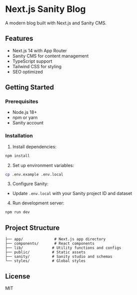 # Next.js Sanity Blog

A modern blog built with Next.js and Sanity CMS.

## Features
- Next.js 14 with App Router
- Sanity CMS for content management
- TypeScript support
- Tailwind CSS for styling
- SEO optimized

## Getting Started

### Prerequisites
- Node.js 18+ 
- npm or yarn
- Sanity account

### Installation

1. Install dependencies:
```bash
npm install
```

2. Set up environment variables:
```bash
cp .env.example .env.local
```

3. Configure Sanity:
- Update `.env.local` with your Sanity project ID and dataset

4. Run development server:
```bash
npm run dev
```

## Project Structure
```
├── app/              # Next.js app directory
├── components/       # React components
├── lib/             # Utility functions and configs
├── public/          # Static assets
├── sanity/          # Sanity studio and schemas
└── styles/          # Global styles
```

## License
MIT